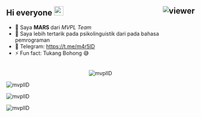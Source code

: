 ## Hi everyone  <img src="https://media.giphy.com/media/hvRJCLFzcasrR4ia7z/giphy.gif" width="25px"> <img align="right" src="https://komarev.com/ghpvc/?username=mvplID&style=flat&color=d83a7c" alt="viewer" />

- 🔭 Saya <b>MARS </b> dari <i>MVPL Team</i></br>
- 🌱 Saya lebih tertarik pada psikolinguistik dari pada bahasa pemrograman<br/>
- 💬 Telegram: https://t.me/m4r5ID <br/>
- ⚡ Fun fact: Tukang Bohong 😅 <br/><br/>


<p align="center"><img src="https://github-profile-trophy.vercel.app/?username=mvplID" alt="mvplID" /></p>
<p><img align="center" src="https://github-readme-stats.vercel.app/api?username=mvplID&show_icons=true&locale=en&count_private=true" alt="mvplID" /></p>

<p><img align="center" src="https://github-readme-streak-stats.herokuapp.com/?user=mvplID&count_private=true" alt="mvplID" /></p>

<p><img align="center" src="https://github-readme-stats.vercel.app/api/top-langs?username=mvplID&show_icons=true&locale=en&layout=compact&count_private=true" alt="mvplID" /></p>
